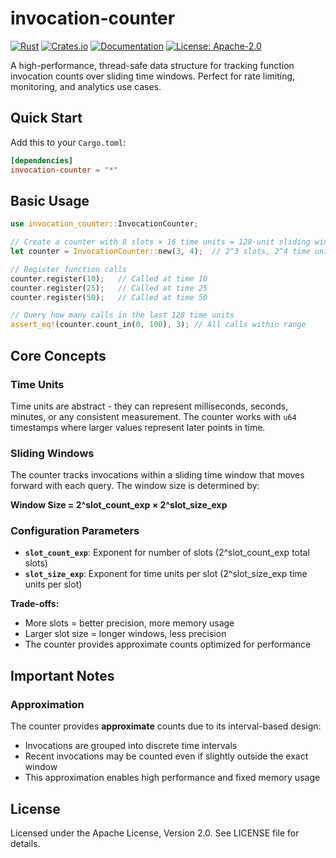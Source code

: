 # invocation-counter

[![Rust](https://github.com/oramasearch/invocation-counter/actions/workflows/ci.yml/badge.svg)](https://github.com/oramasearch/invocation-counter/actions/workflows/ci.yml)
[![Crates.io](https://img.shields.io/crates/v/invocation-counter.svg)](https://crates.io/crates/invocation-counter)
[![Documentation](https://docs.rs/invocation-counter/badge.svg)](https://docs.rs/invocation-counter)
[![License: Apache-2.0](https://img.shields.io/badge/License-Apache_2.0-blue.svg)](https://opensource.org/licenses/Apache-2.0)

A high-performance, thread-safe data structure for tracking function invocation counts over sliding time windows. Perfect for rate limiting, monitoring, and analytics use cases.

## Quick Start

Add this to your `Cargo.toml`:

```toml
[dependencies]
invocation-counter = "*"
```

## Basic Usage

```rust
use invocation_counter::InvocationCounter;

// Create a counter with 8 slots × 16 time units = 128-unit sliding window
let counter = InvocationCounter::new(3, 4);  // 2^3 slots, 2^4 time units per slot

// Register function calls
counter.register(10);   // Called at time 10
counter.register(25);   // Called at time 25
counter.register(50);   // Called at time 50

// Query how many calls in the last 128 time units
assert_eq!(counter.count_in(0, 100), 3); // All calls within range
```

## Core Concepts

### Time Units
Time units are abstract - they can represent milliseconds, seconds, minutes, or any consistent measurement. The counter works with `u64` timestamps where larger values represent later points in time.

### Sliding Windows
The counter tracks invocations within a sliding time window that moves forward with each query. The window size is determined by:

**Window Size = 2^slot_count_exp × 2^slot_size_exp**

### Configuration Parameters

- **`slot_count_exp`**: Exponent for number of slots (2^slot_count_exp total slots)
- **`slot_size_exp`**: Exponent for time units per slot (2^slot_size_exp time units per slot)

**Trade-offs:**
- More slots = better precision, more memory usage
- Larger slot size = longer windows, less precision
- The counter provides approximate counts optimized for performance

## Important Notes

### Approximation
The counter provides **approximate** counts due to its interval-based design:
- Invocations are grouped into discrete time intervals
- Recent invocations may be counted even if slightly outside the exact window
- This approximation enables high performance and fixed memory usage

## License

Licensed under the Apache License, Version 2.0. See LICENSE file for details.